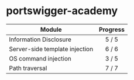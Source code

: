 # portswigger-academy

| Module | Progress  |
| --- | :---: |
| Information Disclosure | 5 / 5 |
| Server-side template injection | 6 / 6 |
| OS command injection | 3 / 5 |
| Path traversal | 7 / 7 |
